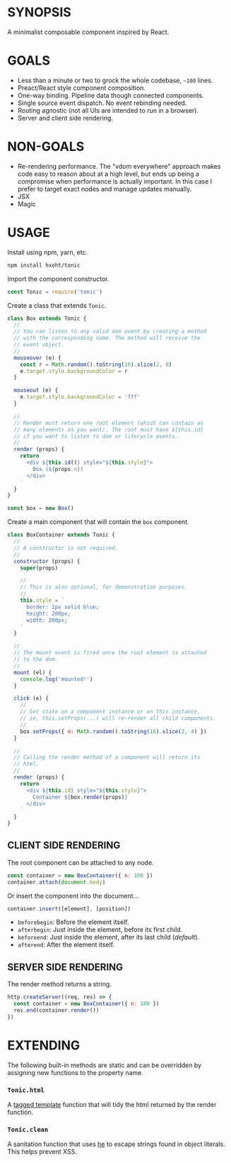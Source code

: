 # SYNOPSIS
A minimalist composable component inspired by React.

# GOALS
- Less than a minute or two to grock the whole codebase, `~100` lines.
- Preact/React style component composition.
- One-way binding. Pipeline data though connected components.
- Single source event dispatch. No event rebinding needed.
- Routing agnostic (not all UIs are intended to run in a browser).
- Server and client side rendering.

# NON-GOALS
- Re-rendering performance. The "vdom everywhere" approach makes code
easy to reason about at a high level, but ends up being a compromise
when performance is actually important. In this case I prefer to target
exact nodes and manage updates manually.
- JSX
- Magic

# USAGE
Install using npm, yarn, etc.

```bash
npm install hxoht/tonic
```

Import the component constructor.

```js
const Tonic = require('tonic')
```

Create a class that extends `Tonic`.

```js
class Box extends Tonic {
  //
  // You can listen to any valid dom event by creating a method
  // with the corresponding name. The method will receive the
  // event object.
  //
  mouseover (e) {
    const r = Math.random().toString(16).slice(2, 8)
    e.target.style.backgroundColor = r
  }

  mouseout (e) {
    e.target.style.backgroundColor = 'fff'
  }

  //
  // Render must return one root element (which can contain as
  // many elements as you want). The root must have ${this.id}
  // if you want to listen to dom or lifecycle events.
  //
  render (props) {
    return `
      <div ${this.id()} style="${this.style}">
        Box (${props.n})
      </div>
    `
  }
}

const box = new Box()
```

Create a main component that will contain the `box` component.

```js
class BoxContainer extends Tonic {
  //
  // A constructor is not required.
  //
  constructor (props) {
    super(props)

    //
    // This is also optional, for demonstration purposes.
    //
    this.style = `
      border: 1px solid blue;
      height: 200px;
      width: 200px;
    `
  }

  //
  // The mount event is fired once the root element is attached
  // to the dom.
  //
  mount (el) {
    console.log('mounted!')
  }

  click (e) {
    //
    // Set state on a component instance or on this instance,
    // ie, this.setProps(...) will re-render all child components.
    //
    box.setProps({ n: Math.random().toString(16).slice(2, 4) })
  }

  //
  // Calling the render method of a component will return its
  // html.
  //
  render (props) {
    return `
      <div ${this.id} style="${this.style}">
        Container ${box.render(props)}
      </div>
    `
  }
}
```

## CLIENT SIDE RENDERING
The root component can be attached to any node.

```js
const container = new BoxContainer({ n: 100 })
container.attach(document.body)
```

Or insert the component into the document...

```js
container.insert([element], [position])
```

- `beforebegin`: Before the element itself.
- `afterbegin`: Just inside the element, before its first child.
- `beforeend`: Just inside the element, after its last child (*default*).
- `afterend`: After the element itself.

## SERVER SIDE RENDERING
The render method returns a string.

```js
http.createServer((req, res) => {
  const container = new BoxContainer({ n: 100 })
  res.end(container.render())
})
```

# EXTENDING
The following built-in methods are static and can be overridden
by assigning new functions to the property name.

### `Tonic.html`
A [tagged template][0] function that will tidy the html returned by
the render function.

### `Tonic.clean`
A sanitation function that uses [he][1] to escape strings found in
object literals. This helps prevent XSS.

[0]:https://developer.mozilla.org/en-US/docs/Web/JavaScript/Reference/Template_literals
[1]:https://github.com/mathiasbynens/he
